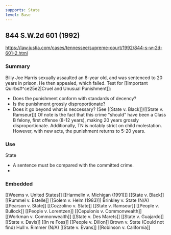 ```yaml
---
supports: State
level: Base
---
```

## 844 S.W.2d 601 (1992)

https://law.justia.com/cases/tennessee/supreme-court/1992/844-s-w-2d-601-2.html

### Summary

Billy Joe Harris sexually assaulted an 8-year old, and was sentenced to 20 years in prison. He then appealed, which failed. 
Test for [[Important Quirbs#^ce25e2|Cruel and Unusual Punishment]]:
* Does the punishment conform with standards of decency?
* Is the punishment grossly disproportionate?
* Does it go beyond what is neccessary?
(See [[State v. Black]]/[[State v. Ramseur]])
Of note is the fact that this crime "should" have been a Class B felony, first offense (8-12 years), making 20 years grossly disproportionate. Additionally, TN is notably strict on child molestation. However, with new acts, the punishment returns to 5-20 years.
### Use

State
* A sentence must be compared with the committed crime. 
* 

### Embedded

[[Weems v. United States]]
[[Harmelin v. Michigan (1991)]]
[[State v. Black]]
[[Rummel v. Estelle]]
[[Solem v. Helm (1983)]]
Brinkley v. State (N/A)
[[Pearson v. State]]
[[Cozzolino v. State]]
[[State v. Ramseur]]
[[People v. Bullock]]
[[People v. Lorentzen]]
[[Cepulonis v. Commonwealth]]
[[Workman v. Commonwealth]]
[[State v. Des Marets]]
[[State v. Guajardo]]
[[State v. Davis]]
[[In re Foss]]
[[People v. Dillon]]
Brown v. State (Could not find)
Hull v. Rimmer (N/A)
[[State v. Evans]]
[[Robinson v. California]]
